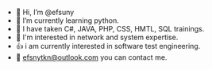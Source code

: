 - 👋 Hi, I’m @efsuny
- 🌱 I’m currently learning python.
- 📌 I have taken C#, JAVA, PHP, CSS, HMTL, SQL trainings. 
- 👀 I'm interested in network and system expertise.
- 👍 i am currently interested in software test engineering.
- 📧 efsnytkn@outlook.com you can contact me.


<!---
efsuny/efsuny is a ✨ special ✨ repository because its `README.md` (this file) appears on your GitHub profile.
You can click the Preview link to take a look at your changes.
--->
